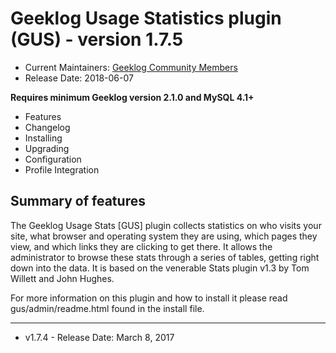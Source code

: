 # Geeklog Usage Statistics plugin (GUS) - version 1.7.5

* Current Maintainers: [Geeklog Community Members](https://github.com/orgs/Geeklog-Plugins/people)
* Release Date: 2018-06-07

**Requires minimum Geeklog version 2.1.0 and MySQL 4.1+**

* Features
* Changelog
* Installing
* Upgrading
* Configuration
* Profile Integration

## Summary of features

The Geeklog Usage Stats [GUS] plugin collects statistics on who visits your site, what browser and operating system they are using, which pages they view, and which links they are clicking to get there.  It allows the administrator to browse these stats through a series of tables, getting right down into the data.  It is based on the venerable Stats plugin v1.3 by Tom Willett and John Hughes.

For more information on this plugin and how to install it please read gus/admin/readme.html found in the install file.


-----

* v1.7.4 - Release Date: March 8, 2017